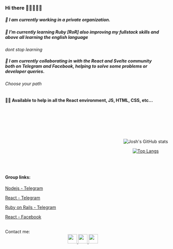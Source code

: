### Hi there 👊🏻🙂👍🏻

##### 🔭 I am currently working in a private organization.

##### 🌱 I’m currently learning Ruby [RoR] also improving my fullstack skills and above all learning the english language

_dont stop learning_

##### 👯 I am currently collaborating in with the React and Svelte community both on Telegram and Facebook, helping to solve some problems or developer queries.

_Choose your path_
<br>
<br>

#### 👊🏼 Available to help in all the React environment, JS, HTML, CSS, etc...

<br>
<br>
<br>
<br>
<br>

<div align="center"  style="width:95vw;margin:auto;">
  <div>

![Josh's GitHub stats](https://github-readme-stats.vercel.app/api?username=joshmg-77&count_private=true&include_all_commits=true&show_owner=true&show_icons=true&theme=tokyonight)

  </div>

[![Top Langs](https://github-readme-stats.vercel.app/api/top-langs/?username=joshmg-77&langs_count=6&theme=tokyonight)](https://github.com/joshmg-77/github-readme-stats)

</div>

<br>
<br>

#### Group links:

[Nodejs - Telegram ](https://t.me/programadores_nodejs)

[React - Telegram ](https://t.me/ReactJSEspanol)

[Ruby on Rails - Telegram ](https://t.me/rubyonrailsestudios)

[React - Facebook ](https://www.facebook.com/groups/reactjslatino/)

<br>
Contact me:

<div align="center"> 
<a href="https://www.instagram.com/josh_martinez77">
  <img width="30" height="30"src="https://cdn-icons-png.flaticon.com/512/174/174855.png" />
</a>

<a href="https://t.me/josh_mg4">
  <img width="30" height="30"src="https://upload.wikimedia.org/wikipedia/commons/thumb/8/82/Telegram_logo.svg/1024px-Telegram_logo.svg.png" />
</a>
<a href="https://www.linkedin.com/in/joshua-mart%C3%ADnez-garc%C3%ADa-b652691a3/">
  <img width="30" height="30"src="https://cdn-icons-png.flaticon.com/512/174/174857.png" />
</a>
</div>

